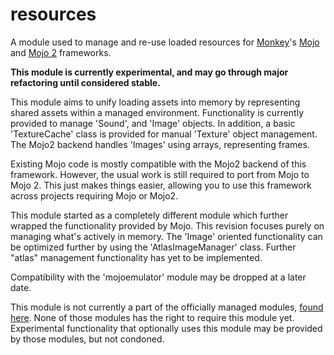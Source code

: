 # resources
A module used to manage and re-use loaded resources for [Monkey](https://github.com/blitz-research/monkey)'s [Mojo](http://www.monkey-x.com/docs/html/Modules_mojo.html) and [Mojo 2](http://www.monkey-x.com/Store/mojo2.php) frameworks.

**This module is currently experimental, and may go through major refactoring until considered stable.**

This module aims to unify loading assets into memory by representing shared assets within a managed environment.
Functionality is currently provided to manage 'Sound', and 'Image' objects. In addition, a basic 'TextureCache' class is provided for manual 'Texture' object management. The Mojo2 backend handles 'Images' using arrays, representing frames.

Existing Mojo code is mostly compatible with the Mojo2 backend of this framework. However, the usual work is still required to port from Mojo to Mojo 2. This just makes things easier, allowing you to use this framework across projects requiring Mojo or Mojo2.

This module started as a completely different module which further wrapped the functionality provided by Mojo. This revision focuses purely on managing what's actively in memory. The 'Image' oriented functionality can be optimized further by using the 'AtlasImageManager' class. Further "atlas" management functionality has yet to be implemented.

Compatibility with the 'mojoemulator' module may be dropped at a later date.

This module is not currently a part of the officially managed modules, [found here](https://github.com/Regal-Internet-Brothers/modules). None of those modules has the right to require this module yet. Experimental functionality that optionally uses this module may be provided by those modules, but not condoned.
